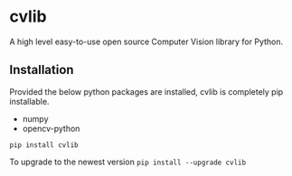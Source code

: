 # cvlib 
A high level easy-to-use open source Computer Vision library for Python.

## Installation
Provided the below python packages are installed, cvlib is completely pip installable.
* numpy
* opencv-python

`pip install cvlib`

To upgrade to the newest version
`pip install --upgrade cvlib`
